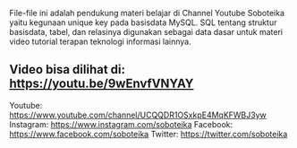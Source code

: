 File-file ini adalah pendukung materi belajar di Channel Youtube Soboteika yaitu kegunaan unique key pada basisdata MySQL.
SQL tentang struktur basisdata, tabel, dan relasinya digunakan sebagai data dasar untuk materi video tutorial terapan teknologi informasi lainnya.

Video bisa dilihat di:
https://youtu.be/9wEnvfVNYAY
--------------------
Youtube: https://www.youtube.com/channel/UCQQDR1OSxkpE4MqKFWBJ3yw Instagram: https://www.instagram.com/soboteika Facebook: https://www.facebook.com/soboteika Twitter: https://twitter.com/soboteika
